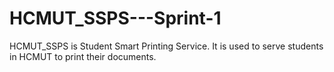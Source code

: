 # HCMUT_SSPS---Sprint-1
HCMUT_SSPS is Student Smart Printing Service. It is used to serve students in HCMUT to print their documents.
